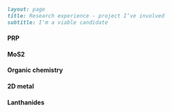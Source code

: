 ```markdown
layout: page
title: Research experience - project I‘ve involved
subtitle: I'm a viable candidate
```

#### PRP



#### MoS2



#### Organic chemistry



#### 2D metal



#### Lanthanides

